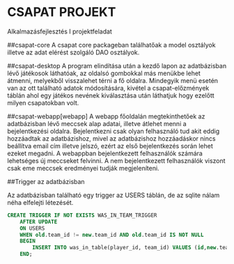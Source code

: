 # CSAPAT PROJEKT
Alkalmazásfejlesztés I projektfeladat

##csapat-core
A csapat core packageban találhatőak a model osztályok illetve az adat elérést szolgáló DAO osztályok.

##csapat-desktop
A program elindítása után a kezdő lapon az adatbázisban lévő játékosok láthatóak, az oldalsó gombokkal más menükbe lehet átmenni, melyekből visszalehet térni a fő oldalra. Mindegyik menü esetén van az ott található adatok módosítására, kivétel a csapat-előzmények táblán ahol egy játékos nevének kiválasztása után láthatjuk hogy ezelőtt milyen csapatokban volt.

##csapat-webapp[webapp]
A webapp főoldalán megtekinthetőek az adatbázisban lévő meccsek alap adatai, illetve átlehet menni a bejelentkezési oldalra.
Bejelentkezni csak olyan felhasználó tud akit eddig hozzáadtak az adatbázishoz, mivel az adatbázishoz hozzáadáskor nincs beállítva email cím illetve jelszó, ezért az első bejelentkezés során lehet ezeket megadni.
A webappban bejelentkezett felhasználók számára lehetséges új meccseket felvinni. A nem bejelentkezett felhasználók viszont csak eme meccsek eredményei tudják megjeleníteni.

##Trigger az adatbázisban

Az adatbázisban található egy trigger az USERS táblán, de  az sqlite nálam néha elfelejti létezését.

```sql
CREATE TRIGGER IF NOT EXISTS WAS_IN_TEAM_TRIGGER
    AFTER UPDATE
    ON USERS
    WHEN old.team_id != new.team_id AND old.team_id IS NOT NULL
    BEGIN
        INSERT INTO was_in_table(player_id, team_id) VALUES (id,new.team_id);
    END;
```
